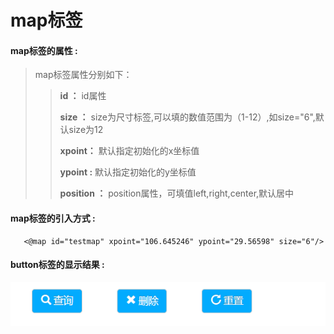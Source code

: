 # map**标签**

#### map**标签的属性 :**

> map标签属性分别如下：
>
> > **id ：** id属性
> >
> > **size ：** size为尺寸标签,可以填的数值范围为（1-12）,如size="6",默认size为12
> >
> > **xpoint：** 默认指定初始化的x坐标值
> >
> > **ypoint :** 默认指定初始化的y坐标值
> >
> > **position ：** position属性，可填值left,right,center,默认居中


#### map标签的引入方式 :

```
   <@map id="testmap" xpoint="106.645246" ypoint="29.56598" size="6"/>
```

#### button标签的显示结果 :

![](/assets/button.png)



